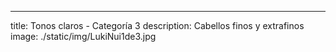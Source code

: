 ---
title: Tonos claros - Categoría 3
description: Cabellos finos y extrafinos
image: ./static/img/LukiNui1de3.jpg